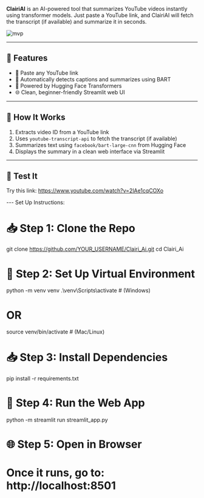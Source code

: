 **ClairiAI** is an AI-powered tool that summarizes YouTube videos instantly using transformer models. Just paste a YouTube link, and ClairiAI will fetch the transcript (if available) and summarize it in seconds.

![mvp](https://github.com/user-attachments/assets/d6ed8c79-c696-4c1b-8f0f-c9616842d449)

---

## 🚀 Features

- 📎 Paste any YouTube link
- 🎯 Automatically detects captions and summarizes using BART
- 🤖 Powered by Hugging Face Transformers
- 🌐 Clean, beginner-friendly Streamlit web UI

---

## 🧠 How It Works

1. Extracts video ID from a YouTube link
2. Uses `youtube-transcript-api` to fetch the transcript (if available)
3. Summarizes text using `facebook/bart-large-cnn` from Hugging Face
4. Displays the summary in a clean web interface via Streamlit

---

## 🧪 Test It

Try this link: https://www.youtube.com/watch?v=2lAe1cqCOXo

--- Set Up Instructions: 
# 📥 Step 1: Clone the Repo
git clone https://github.com/YOUR_USERNAME/Clairi_Ai.git
cd Clairi_Ai

# 🧪 Step 2: Set Up Virtual Environment
python -m venv venv
.\venv\Scripts\activate       # (Windows)
# OR
source venv/bin/activate      # (Mac/Linux)

# 📥 Step 3: Install Dependencies
pip install -r requirements.txt

# 🚀 Step 4: Run the Web App
python -m streamlit run streamlit_app.py

# 🌐 Step 5: Open in Browser
# Once it runs, go to: http://localhost:8501

